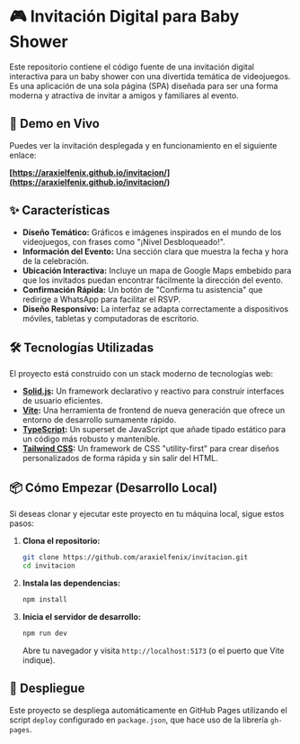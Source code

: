 # 🎮 Invitación Digital para Baby Shower

Este repositorio contiene el código fuente de una invitación digital interactiva para un baby shower con una divertida temática de videojuegos. Es una aplicación de una sola página (SPA) diseñada para ser una forma moderna y atractiva de invitar a amigos y familiares al evento.

## 🚀 Demo en Vivo

Puedes ver la invitación desplegada y en funcionamiento en el siguiente enlace:

**[https://araxielfenix.github.io/invitacion/](https://araxielfenix.github.io/invitacion/)**

## ✨ Características

- **Diseño Temático:** Gráficos e imágenes inspirados en el mundo de los videojuegos, con frases como "¡Nivel Desbloqueado!".
- **Información del Evento:** Una sección clara que muestra la fecha y hora de la celebración.
- **Ubicación Interactiva:** Incluye un mapa de Google Maps embebido para que los invitados puedan encontrar fácilmente la dirección del evento.
- **Confirmación Rápida:** Un botón de "Confirma tu asistencia" que redirige a WhatsApp para facilitar el RSVP.
- **Diseño Responsivo:** La interfaz se adapta correctamente a dispositivos móviles, tabletas y computadoras de escritorio.

## 🛠️ Tecnologías Utilizadas

El proyecto está construido con un stack moderno de tecnologías web:

- **[Solid.js](https://www.solidjs.com/):** Un framework declarativo y reactivo para construir interfaces de usuario eficientes.
- **[Vite](https://vitejs.dev/):** Una herramienta de frontend de nueva generación que ofrece un entorno de desarrollo sumamente rápido.
- **[TypeScript](https://www.typescriptlang.org/):** Un superset de JavaScript que añade tipado estático para un código más robusto y mantenible.
- **[Tailwind CSS](https://tailwindcss.com/):** Un framework de CSS "utility-first" para crear diseños personalizados de forma rápida y sin salir del HTML.

## 📦 Cómo Empezar (Desarrollo Local)

Si deseas clonar y ejecutar este proyecto en tu máquina local, sigue estos pasos:

1.  **Clona el repositorio:**
    ```bash
    git clone https://github.com/araxielfenix/invitacion.git
    cd invitacion
    ```

2.  **Instala las dependencias:**
    ```bash
    npm install
    ```

3.  **Inicia el servidor de desarrollo:**
    ```bash
    npm run dev
    ```
    Abre tu navegador y visita `http://localhost:5173` (o el puerto que Vite indique).

## 🚢 Despliegue

Este proyecto se despliega automáticamente en GitHub Pages utilizando el script `deploy` configurado en `package.json`, que hace uso de la librería `gh-pages`.
